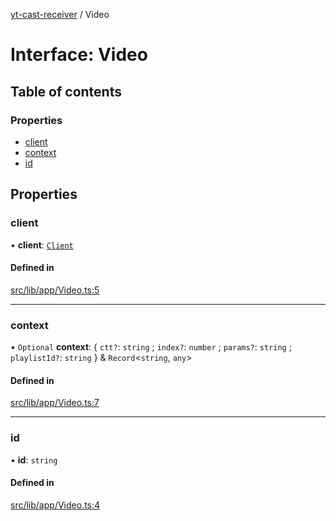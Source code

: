 [yt-cast-receiver](../README.md) / Video

# Interface: Video

## Table of contents

### Properties

- [client](Video.md#client)
- [context](Video.md#context)
- [id](Video.md#id)

## Properties

### client

• **client**: [`Client`](Client.md)

#### Defined in

[src/lib/app/Video.ts:5](https://github.com/patrickkfkan/yt-cast-receiver/blob/630ac05/src/lib/app/Video.ts#L5)

___

### context

• `Optional` **context**: { `ctt?`: `string` ; `index?`: `number` ; `params?`: `string` ; `playlistId?`: `string`  } & `Record`<`string`, `any`\>

#### Defined in

[src/lib/app/Video.ts:7](https://github.com/patrickkfkan/yt-cast-receiver/blob/630ac05/src/lib/app/Video.ts#L7)

___

### id

• **id**: `string`

#### Defined in

[src/lib/app/Video.ts:4](https://github.com/patrickkfkan/yt-cast-receiver/blob/630ac05/src/lib/app/Video.ts#L4)
